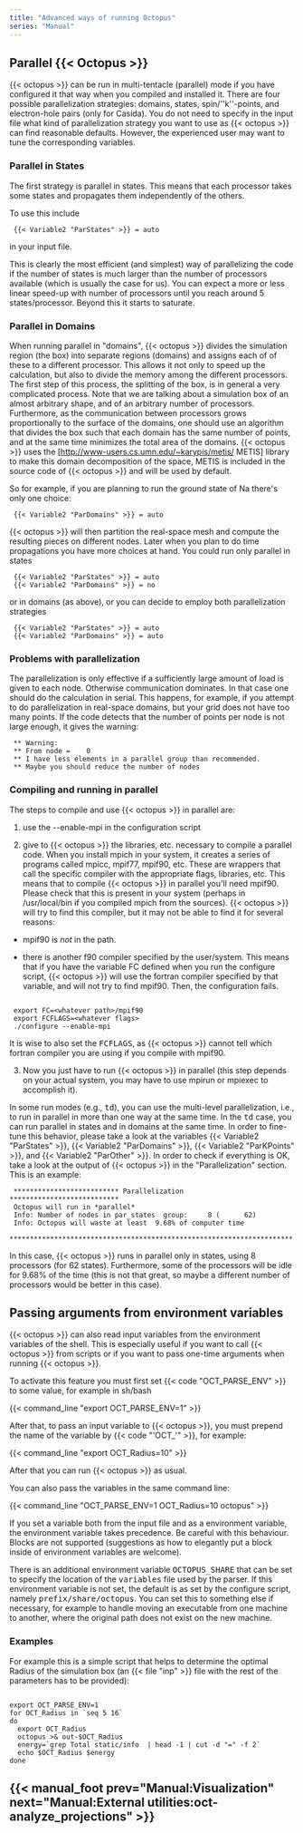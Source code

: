 ```yaml
---
title: "Advanced ways of running Octopus"
series: "Manual"
---
```



##  Parallel {{< Octopus >}}  

{{< octopus >}} can be run in multi-tentacle (parallel) mode if you have configured it that way when you compiled and installed it.  There are four possible parallelization strategies: domains, states, spin/''k''-points, and electron-hole pairs (only for Casida).  You do not need to specify in the input file what kind of parallelization strategy you want to use as {{< octopus >}} can find reasonable defaults. However, the experienced user may want to tune the corresponding variables.

### Parallel in States 
The first strategy is parallel in states. This means that each processor takes some states and propagates them independently of the others. 

To use this include 

```text
 {{< Variable2 "ParStates" >}} = auto
```

in your input file.

This is clearly the most efficient (and
simplest) way of parallelizing the code if the number of states is much
larger than the number of processors available (which is usually the
case for us). You can expect
a more or less linear speed-up with number of processors until you reach
around 5 states/processor. Beyond this it starts to saturate.

### Parallel in Domains 

When running parallel in "domains", {{< octopus >}} divides the simulation region (the box) into separate regions (domains) and assigns each of of these to a different processor. This allows it not only to speed up the calculation, but also to divide the memory among the different processors. The first step of this process, the splitting of the box, is in general a very complicated process. Note that we are talking about a simulation box of an almost arbitrary shape, and of an arbitrary number of processors. Furthermore, as the communication between processors grows proportionally to the surface of the domains, one should use an algorithm that divides the box such that each domain has the same number of points, and at the same time minimizes the total area of the domains. {{< octopus >}} uses the [http://www-users.cs.umn.edu/~karypis/metis/ METIS] library to make this domain decomposition of the space, METIS is included in the source code of {{< octopus >}} and will be used by default.

So for example, if you are planning to run the ground state of Na there's only one choice:

```text
 {{< Variable2 "ParDomains" >}} = auto
```

{{< octopus >}} will then partition the real-space mesh and compute the resulting
pieces on different nodes. Later when you plan to do time propagations
you have more choices at hand. You could run only parallel in states

```text
 {{< Variable2 "ParStates" >}} = auto
 {{< Variable2 "ParDomains" >}} = no
```

or in domains (as above), or you can decide to employ both parallelization
strategies

```text
 {{< Variable2 "ParStates" >}} = auto
 {{< Variable2 "ParDomains" >}} = auto
```

### Problems with parallelization 

The parallelization is only effective if a sufficiently large amount of
load is given to each node. Otherwise communication dominates. In that
case one should do the calculation in serial. This happens, for example,
if you attempt to do parallelization in real-space domains, but your grid
does not have too many points. If the code detects that the number of
points per node is not large enough, it gives the warning:

```text
 ** Warning:
 ** From node =    0
 ** I have less elements in a parallel group than recommended.
 ** Maybe you should reduce the number of nodes 
```

### Compiling and running in parallel 
The steps to compile and use {{< octopus >}} in parallel are:

1) use the --enable-mpi in the configuration script 

2) give to {{< octopus >}} the libraries, etc. necessary to compile a parallel
code. When you install mpich in your system, it creates a series of
programs called mpicc, mpif77, mpif90, etc. These are wrappers that call
the specific compiler with the appropriate flags, libraries, etc. This
means that to compile {{< octopus >}} in parallel you'll need mpif90. Please check
that this is present in your system (perhaps in /usr/local/bin if you
compiled mpich from the sources). {{< octopus >}} will try to find this compiler,
but it may not be able to find it for several reasons:

* mpif90 is _not_ in the path.

* there is another f90 compiler specified by the user/system. This means that if you have the variable FC  defined when you run the configure script, {{< octopus >}} will use the fortran compiler specified by that variable, and will not try to find mpif90. Then, the configuration fails.
```text
 
 export FC=<whatever path>/mpif90
 export FCFLAGS=<whatever flags>
 ./configure --enable-mpi
```

It is wise to also set the <tt>FCFLAGS</tt>, as {{< octopus >}} cannot tell which fortran
compiler you are using if you compile with mpif90. 

3)  Now you just have to run {{< octopus >}} in parallel (this step depends on your actual system, you may have to use mpirun or mpiexec to accomplish it). 

In some run modes (e.g., <tt>td</tt>), you can use the multi-level parallelization, i.e., to run in parallel in more than one way at the same time. In the <tt>td</tt> case, you can run parallel in states and in domains at the same time. In order to fine-tune this behavior, please take a look at the variables {{< Variable2 "ParStates" >}}, {{< Variable2 "ParDomains" >}}, {{< Variable2 "ParKPoints" >}}, and {{< Variable2 "ParOther" >}}. In order to check if everything is OK, take a look at the output of {{< octopus >}} in the "Parallelization" section. This is an example:

```text
 ************************** Parallelization ***************************
 Octopus will run in *parallel*
 Info: Number of nodes in par_states  group:     8 (      62)
 Info: Octopus will waste at least  9.68% of computer time
 **********************************************************************
```

In this case, {{< octopus >}} runs in parallel only in states, using 8 processors (for 62 states). Furthermore, some of the processors will be idle for 9.68% of the time (this is not that great, so maybe a different number of processors would be better in this case).

##  Passing arguments from environment variables   

{{< octopus >}} can also read input variables from the environment variables of the shell. This is especially useful if you want to call {{< octopus >}} from scripts or if you want to pass one-time arguments when running {{< octopus >}}.

To activate this feature you must first set {{< code "OCT_PARSE_ENV" >}} to some value, for example in sh/bash

{{< command_line "<nowiki>export OCT_PARSE_ENV=1</nowiki>" >}}

After that, to pass an input variable to {{< octopus >}}, you must prepend the name of the variable by {{< code "'OCT_'" >}}, for example:

{{< command_line "<nowiki>export OCT_Radius=10</nowiki>" >}}

After that you can run {{< octopus >}} as usual.

You can also pass the variables in the same command line:

{{< command_line "<nowiki>OCT_PARSE_ENV=1 OCT_Radius=10 octopus</nowiki>" >}}

If you set a variable both from the input file and as a environment variable, the environment variable takes precedence. Be careful with this behaviour. Blocks are not supported (suggestions as how to elegantly put a block inside of environment variables are welcome).

There is an additional environment variable <tt>OCTOPUS_SHARE</tt> that can be set to specify the location of the <tt>variables</tt> file used by the parser. If this environment variable is not set, the default is as set by the configure script, namely <tt>prefix/share/octopus</tt>. You can set this to something else if necessary, for example to handle moving an executable from one machine to another, where the original path does not exist on the new machine.

###  Examples  

For example this is a simple script that helps to determine the optimal Radius of the simulation box (an {{< file "inp" >}} file with the rest of the parameters has to be provided):

```text

export OCT_PARSE_ENV=1
for OCT_Radius in `seq 5 16`
do
  export OCT_Radius
  octopus >& out-$OCT_Radius
  energy=`grep Total static/info  | head -1 | cut -d "=" -f 2`
  echo $OCT_Radius $energy
done
```
</pre>

{{< manual_foot prev="Manual:Visualization" next="Manual:External utilities:oct-analyze_projections" >}}
---------------------------------------------
